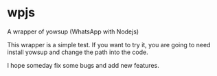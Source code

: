 # wpjs
A wrapper of yowsup (WhatsApp with Nodejs)

This wrapper is a simple test. 
If you want to try it, you are going to need install yowsup and change the path into the code. 

I hope someday fix some bugs and add new features.


